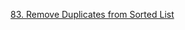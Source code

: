 ﻿[83. Remove Duplicates from Sorted List](https://leetcode.com/problems/remove-duplicates-from-sorted-list/)
